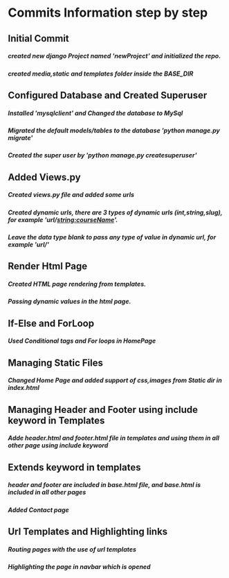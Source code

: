 # Commits Information step by step

## Initial Commit
##### created new django Project named 'newProject' and initialized the repo.
##### created media,static and templates folder inside the BASE_DIR

## Configured Database and Created Superuser
##### Installed 'mysqlclient' and Changed the database to MySql
##### Migrated the default models/tables to the database 'python manage.py migrate'
##### Created the super user by 'python manage.py createsuperuser'


## Added Views.py
##### Created views.py file and added some urls
##### Created dynamic urls, there are 3 types of dynamic urls (int,string,slug), for example 'url/<string:courseName>'.
##### Leave the data type blank to pass any type of value in dynamic url, for example 'url/<yourValue>'

## Render Html Page
##### Created HTML page rendering from templates.
##### Passing dynamic values in the html page.

## If-Else and ForLoop
##### Used Conditional tags and For loops in HomePage

## Managing Static Files
##### Changed Home Page and added support of css,images from Static dir in index.html

## Managing Header and Footer using include keyword in Templates
##### Adde header.html and footer.html file in templates and using them in all other page using include keyword

## Extends keyword in templates
##### header and footer are included in base.html file, and base.html is included in all other pages
##### Added Contact page

## Url Templates and Highlighting links
##### Routing pages with the use of url templates
##### Highlighting the page in navbar which is opened